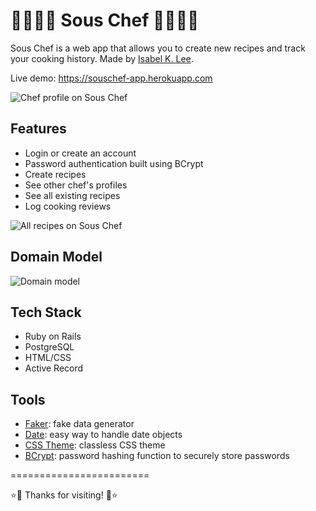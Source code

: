 💫👩🏻‍🍳 Sous Chef 👩🏻‍🍳💫
========================

Sous Chef is a web app that allows you to create new recipes and track your cooking history. Made by [Isabel K. Lee](https://www.kleetime.com).

Live demo: https://souschef-app.herokuapp.com

![Chef profile on Sous Chef](https://i.imgur.com/yUztOWu.png)

## Features

* Login or create an account
* Password authentication built using BCrypt
* Create recipes
* See other chef's profiles
* See all existing recipes
* Log cooking reviews

![All recipes on Sous Chef](https://i.imgur.com/3Il5wwM.png)

## Domain Model
![Domain model](https://i.imgur.com/YVzmeaR.png)


## Tech Stack

* Ruby on Rails
* PostgreSQL
* HTML/CSS
* Active Record

## Tools

* [Faker](https://github.com/faker-ruby/faker): fake data generator
* [Date](https://github.com/ruby/date): easy way to handle date objects
* [CSS Theme](https://kognise.github.io/water.css/): classless CSS theme
* [BCrypt](https://github.com/codahale/bcrypt-ruby): password hashing function to securely store passwords

========================

⭐️🍜 Thanks for visiting! 🍜⭐️
